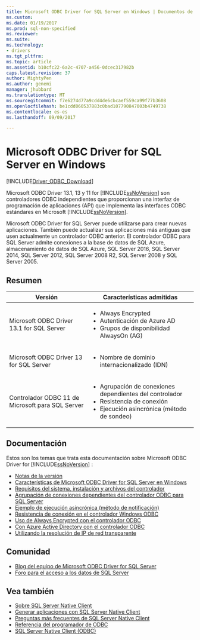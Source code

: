 ```yaml
---
title: Microsoft ODBC Driver for SQL Server en Windows | Documentos de Microsoft
ms.custom: 
ms.date: 01/19/2017
ms.prod: sql-non-specified
ms.reviewer: 
ms.suite: 
ms.technology:
- drivers
ms.tgt_pltfrm: 
ms.topic: article
ms.assetid: b10cfc22-6a2c-4707-a456-0dcec317982b
caps.latest.revision: 37
author: MightyPen
ms.author: genemi
manager: jhubbard
ms.translationtype: MT
ms.sourcegitcommit: f7e6274d77a9cdd4de6cbcaef559ca99f77b3608
ms.openlocfilehash: be1cdd060537883c0bad107790847003b4749738
ms.contentlocale: es-es
ms.lasthandoff: 09/09/2017

---
```

# <a name="microsoft-odbc-driver-for-sql-server-on-windows"></a>Microsoft ODBC Driver for SQL Server en Windows
[!INCLUDE[Driver_ODBC_Download](../../../includes/driver_odbc_download.md)]

Microsoft ODBC Driver 13.1, 13 y 11 for [!INCLUDE[ssNoVersion](../../../includes/ssnoversion_md.md)] son controladores ODBC independientes que proporcionan una interfaz de programación de aplicaciones (API) que implementa las interfaces ODBC estándares en Microsoft [!INCLUDE[ssNoVersion](../../../includes/ssnoversion_md.md)].

Microsoft ODBC Driver for SQL Server puede utilizarse para crear nuevas aplicaciones. También puede actualizar sus aplicaciones más antiguas que usen actualmente un controlador ODBC anterior. El controlador ODBC para SQL Server admite conexiones a la base de datos de SQL Azure, almacenamiento de datos de SQL Azure, SQL Server 2016, SQL Server 2014, SQL Server 2012, SQL Server 2008 R2, SQL Server 2008 y SQL Server 2005.  

## <a name="summary"></a>Resumen

| Versión       | Características admitidas      |
| ------------- |---------------| 
| Microsoft ODBC Driver 13.1 for SQL Server     | <ul><li>Always Encrypted</li><li>Autenticación de Azure AD</li><li>Grupos de disponibilidad AlwaysOn (AG)</li></ul>   | 
| Microsoft ODBC Driver 13 for SQL Server      | <ul><li>Nombre de dominio internacionalizado (IDN)</li></ul> |
| Controlador ODBC 11 de Microsoft para SQL Server | <ul><li>Agrupación de conexiones dependientes del controlador</li><li>Resistencia de conexión</li><li>Ejecución asincrónica (método de sondeo)</li></ul> |    

## <a name="documentation"></a>Documentación  
Estos son los temas que trata esta documentación sobre Microsoft ODBC Driver for [!INCLUDE[ssNoVersion](../../../includes/ssnoversion_md.md)] :  
  
-   [Notas de la versión](../../../connect/odbc/windows/release-notes.md)  
-   [Características de Microsoft ODBC Driver for SQL Server en Windows](../../../connect/odbc/windows/features-of-the-microsoft-odbc-driver-for-sql-server-on-windows.md)  
-   [Requisitos del sistema, instalación y archivos del controlador](../../../connect/odbc/windows/system-requirements-installation-and-driver-files.md)  
-   [Agrupación de conexiones dependientes del controlador ODBC para SQL Server](../../../connect/odbc/windows/driver-aware-connection-pooling-in-the-odbc-driver-for-sql-server.md)  
-   [Ejemplo de ejecución asincrónica &#40;método de notificación&#41;](../../../connect/odbc/windows/asynchronous-execution-notification-method-sample.md)  
-   [Resistencia de conexión en el controlador Windows ODBC](../../../connect/odbc/windows/connection-resiliency-in-the-windows-odbc-driver.md)  
-   [Uso de Always Encrypted con el controlador ODBC](../../../connect/odbc/using-always-encrypted-with-the-odbc-driver.md)
-   [Con Azure Active Directory con el controlador ODBC](../../../connect/odbc/using-azure-active-directory.md) 
-   [Utilizando la resolución de IP de red transparente](../../../connect/odbc/using-transparent-network-ip-resolution.md)   
  
## <a name="community"></a>Comunidad  
- [Blog del equipo de Microsoft ODBC Driver for SQL Server](http://blogs.msdn.com/sqlnativeclient/default.aspx)  
- [Foro para el acceso a los datos de SQL Server](http://social.technet.microsoft.com/Forums/en/sqldataaccess/threads)  
  
## <a name="see-also"></a>Vea también  
- [Sobre SQL Server Native Client](https://msdn.microsoft.com/sqlserver/ff658532.aspx)   
- [Generar aplicaciones con SQL Server Native Client](https://msdn.microsoft.com/library/ms130904.aspx)   
- [Preguntas más frecuentes de SQL Server Native Client](https://msdn.microsoft.com/sqlserver/aa937707.aspx)   
- [Referencia del programador de ODBC](../../../odbc/reference/odbc-programmer-s-reference.md)   
- [SQL Server Native Client (ODBC)](https://msdn.microsoft.com/library/ms131415.aspx)  

